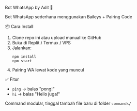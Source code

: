 Bot WhatsApp by Adit 🤖

Bot WhatsApp sederhana menggunakan Baileys + Pairing Code

📦 Cara Install

1. Clone repo ini atau upload manual ke GitHub
2. Buka di Replit / Termux / VPS
3. Jalankan:
   ```
   npm install
   npm start
   ```
4. Pairing WA lewat kode yang muncul

✅ Fitur

- `ping` → balas "pong!"
- `hi` → balas "Hello juga!"

Command modular, tinggal tambah file baru di folder `commands/`